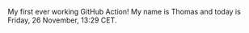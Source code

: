 My first ever working GitHub Action!
My name is Thomas and today is Friday, 26 November, 13:29 CET. 
